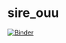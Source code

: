 # sire_ouu

[![Binder](https://mybinder.org/badge.svg)](https://mybinder.org/v2/gh/MJKnowling/sire_ouu/master)

